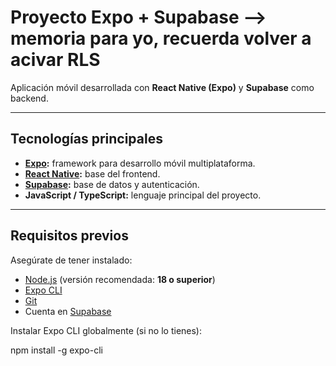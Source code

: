 # Proyecto Expo + Supabase --> memoria para yo, recuerda volver a acivar RLS

Aplicación móvil desarrollada con **React Native (Expo)** y **Supabase** como backend.

---

## Tecnologías principales

- **[Expo](https://expo.dev/):** framework para desarrollo móvil multiplataforma.
- **[React Native](https://reactnative.dev/):** base del frontend.
- **[Supabase](https://supabase.io/):** base de datos y autenticación.
- **JavaScript / TypeScript:** lenguaje principal del proyecto.

---

## Requisitos previos

Asegúrate de tener instalado:

- [Node.js](https://nodejs.org/) (versión recomendada: **18 o superior**)
- [Expo CLI](https://docs.expo.dev/get-started/installation/)
- [Git](https://git-scm.com/)
- Cuenta en [Supabase](https://supabase.io/)

Instalar Expo CLI globalmente (si no lo tienes):

npm install -g expo-cli
